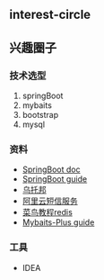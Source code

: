 ## interest-circle
## 兴趣圈子

### 技术选型
1. springBoot
2. mybaits
3. bootstrap
4. mysql

### 资料
- [SpringBoot doc](https://docs.spring.io/spring-boot/docs/current/reference/html/)
- [SpringBoot guide](https://spring.io/guides/gs/spring-boot/)
- [乌托邦](https://web.uvw.org.cn/circle/s5rVz85)
- [阿里云短信服务](https://help.aliyun.com/document_detail/102715.html?spm=a2c4g.11186623.6.603.17c85f30G8XbeS)
- [菜鸟教程redis](https://www.runoob.com/redis/redis-tutorial.html)
- [Mybaits-Plus guide](https://mp.baomidou.com/guide/)

### 工具
- IDEA

 
